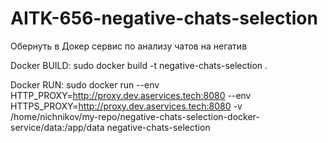 # AITK-656-negative-chats-selection
Обернуть в Докер сервис по анализу чатов на негатив

Docker BUILD:
sudo docker build -t negative-chats-selection .

Docker RUN:
sudo docker run --env HTTP_PROXY=http://proxy.dev.aservices.tech:8080 --env HTTPS_PROXY=http://proxy.dev.aservices.tech:8080 -v /home/nichnikov/my-repo/negative-chats-selection-docker-service/data:/app/data  negative-chats-selection
